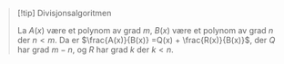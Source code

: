 > [!tip] Divisjonsalgoritmen
>   
>  La $A(x)$ være et polynom av grad $m$, 
>  $B(x)$ være et polynom av grad $n$ der $n < m$.
>  Da er $\frac{A(x)}{B(x)} =Q(x) + \frac{R(x)}{B(x)}$, der $Q$ har grad $m-n$, og $R$ har grad $k$ der $k<n$.

